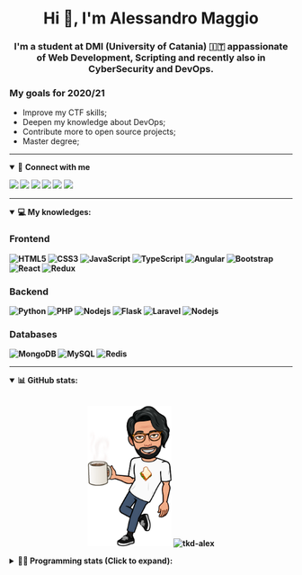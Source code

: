 <h1 align="center">Hi 👋, I'm Alessandro Maggio</h1>
<h3 align="center">I'm a student at DMI (University of Catania) 🇮🇹 appassionate of Web Development, Scripting and recently also in CyberSecurity and DevOps.</h3>

### My goals for 2020/21
- Improve my CTF skills;
- Deepen my knowledge about DevOps;
- Contribute more to open source projects;
- Master degree;

____

<details open>
<summary>🤝 <b>Connect with me<b></summary>

<p align = "center">

[<img src="https://img.shields.io/badge/twitter-1DA1F2.svg?&style=for-the-badge&logo=twitter&logoColor=white" />](https://twitter.com/TkdAxel)
[<img src ="https://img.shields.io/badge/portfolio-web-%23.svg?&style=for-the-badge&logo=&logoColor=white%22">](https://alessandromaggio.it/)
[<img src ="https://img.shields.io/badge/Telegram-1ca0f1.svg?&style=for-the-badge&logo=Telegram&logoColor=white%22&link=https://t.me/TkdAlex">](https://t.me/TkdAlex/)
[<img src="https://img.shields.io/badge/gmail-c14438.svg?&style=for-the-badge&logo=Gmail&logoColor=white&link=mailto:alex.tkd.alex@gmail.com"/>](mailto:alex.tkd.alex@gmail.com)
[<img src="https://img.shields.io/badge/linkedin-0077B5.svg?&style=for-the-badge&logo=linkedin&logoColor=white" />](https://www.linkedin.com/in/aalessandromaggio/)
[<img src = "https://img.shields.io/badge/instagram-E4405F.svg?&style=for-the-badge&logo=instagram&logoColor=white">](https://www.instagram.com/tkd_alex/)
<!--- [![Visits Badge](https://badges.pufler.dev/visits/tkd-alex/tkd-alex?style=for-the-badge&color=blue)](https://github.com/tkd-alex/tkd-alex) -->

</p>

</details>

---

<details open>
<summary>💻 <b>My knowledges</b>: </summary>

### Frontend
![HTML5](https://img.shields.io/badge/-HTML5-E34F26.svg?style=for-the-badge&logo=html5&logoColor=ffffff)
![CSS3](https://img.shields.io/badge/-CSS3-1572B6.svg?style=for-the-badge&logo=css3)
![JavaScript](https://img.shields.io/badge/-JavaScript-282C34?style=for-the-badge&logo=javascript)
![TypeScript](https://img.shields.io/badge/-TypeScript-007ACC?style=for-the-badge&logo=typescript)
![Angular](https://img.shields.io/badge/-Angular-DD0031?style=for-the-badge&logo=angular)
![Bootstrap](https://img.shields.io/badge/-Bootstrap-563D7C.svg?style=for-the-badge&logo=bootstrap)
![React](https://img.shields.io/badge/-React-282C34.svg?style=for-the-badge&logo=react&logoColor=ffffff)
![Redux](https://img.shields.io/badge/-Redux-764ABC.svg?style=for-the-badge&logo=redux)

### Backend
![Python](https://img.shields.io/badge/-Python-3776AB.svg?style=for-the-badge&logo=Python&logoColor=ffffff)
![PHP](https://img.shields.io/badge/-PHP-777BB4.svg?style=for-the-badge&logo=PHP&logoColor=ffffff)
![Nodejs](https://img.shields.io/badge/-Bash-4EAA25.svg?style=for-the-badge&logo=gnu-bash&logoColor=ffffff)
![Flask](https://img.shields.io/badge/-Flask-282C34.svg?style=for-the-badge&logo=flask)
![Laravel](https://img.shields.io/badge/-Laravel-FF2D20.svg?style=for-the-badge&logo=laravel&logoColor=ffffff)
![Nodejs](https://img.shields.io/badge/-Nodejs-339933.svg?style=for-the-badge&logo=Node.js&logoColor=ffffff)

### Databases
![MongoDB](https://img.shields.io/badge/-MongoDB-47A248?style=for-the-badge&logo=mongodb&logoColor=ffffff)
![MySQL](https://img.shields.io/badge/-MySQL-4479A1?style=for-the-badge&logo=mysql&logoColor=ffffff)
![Redis](https://img.shields.io/badge/-Redis-DC382D?style=for-the-badge&logo=Redis&logoColor=ffffff)

</details>

---

<details open>
 <summary>📊 <b>GitHub stats</b>: </summary>

<br>

<p align = "center">
    <img src="https://raw.githubusercontent.com/Tkd-Alex/tkd-alex/master/images/321517cd-ff68-41a7-b0d1-e765680568a7-8b6448d9-c944-4146-b633-adbdd25cb471-v1.png" height="250" />
    <img src="https://github-readme-stats.vercel.app/api?username=tkd-alex&show_icons=true&count_private=true&hide_border=true&line_height=25" alt="tkd-alex">
</p>

</design>

<details>
 <summary>👨‍💻 <b>Programming stats (Click to expand)</b>: </summary>
 
<!--START_SECTION:waka-->
**I'm an Early 🐤** 

```text
🌞 Morning    387 commits    █████░░░░░░░░░░░░░░░░░░░░   21.42% 
🌆 Daytime    730 commits    ██████████░░░░░░░░░░░░░░░   40.4% 
🌃 Evening    645 commits    █████████░░░░░░░░░░░░░░░░   35.69% 
🌙 Night      45 commits     ░░░░░░░░░░░░░░░░░░░░░░░░░   2.49%

```
📅 **I'm Most Productive on Wednesday** 

```text
Monday       304 commits    ████░░░░░░░░░░░░░░░░░░░░░   16.82% 
Tuesday      295 commits    ████░░░░░░░░░░░░░░░░░░░░░   16.33% 
Wednesday    328 commits    ████░░░░░░░░░░░░░░░░░░░░░   18.15% 
Thursday     310 commits    ████░░░░░░░░░░░░░░░░░░░░░   17.16% 
Friday       223 commits    ███░░░░░░░░░░░░░░░░░░░░░░   12.34% 
Saturday     182 commits    ██░░░░░░░░░░░░░░░░░░░░░░░   10.07% 
Sunday       165 commits    ██░░░░░░░░░░░░░░░░░░░░░░░   9.13%

```


📊 **This Week I Spent My Time On** 

```text
⌚︎ Time Zone: Europe/Rome

💬 Programming Languages: 
Python                   20 hrs 17 mins      ██████████████████░░░░░░░   71.55% 
Java                     3 hrs 18 mins       ███░░░░░░░░░░░░░░░░░░░░░░   11.64% 
Other                    1 hr 55 mins        █░░░░░░░░░░░░░░░░░░░░░░░░   6.76% 
Markdown                 1 hr 13 mins        █░░░░░░░░░░░░░░░░░░░░░░░░   4.31% 
JavaScript               46 mins             ░░░░░░░░░░░░░░░░░░░░░░░░░   2.71%

🔥 Editors: 
VS Code                  24 hrs 37 mins      █████████████████████░░░░   86.8% 
Sublime Text             3 hrs 44 mins       ███░░░░░░░░░░░░░░░░░░░░░░   13.2%

🐱‍💻 Projects: 
Twitch-Channel-Points-Min18 hrs 25 mins      ████████████████░░░░░░░░░   64.96% 
Giannetto-Mobile         3 hrs 18 mins       ███░░░░░░░░░░░░░░░░░░░░░░   11.65% 
Unknown Project          2 hrs 27 mins       ██░░░░░░░░░░░░░░░░░░░░░░░   8.68% 
myStore                  2 hrs 11 mins       ██░░░░░░░░░░░░░░░░░░░░░░░   7.72% 
tdesktop-1.3.13          51 mins             ░░░░░░░░░░░░░░░░░░░░░░░░░   3.01%

💻 Operating System: 
Linux                    28 hrs 21 mins      █████████████████████████   100.0%

```

**I Mostly Code in Python** 

```text
Python                   27 repos            ██████████░░░░░░░░░░░░░░░   39.71% 
JavaScript               11 repos            ████░░░░░░░░░░░░░░░░░░░░░   16.18% 
PHP                      5 repos             █░░░░░░░░░░░░░░░░░░░░░░░░   7.35% 
CSS                      5 repos             █░░░░░░░░░░░░░░░░░░░░░░░░   7.35% 
HTML                     5 repos             █░░░░░░░░░░░░░░░░░░░░░░░░   7.35%

```



<!--END_SECTION:waka-->

</details>
